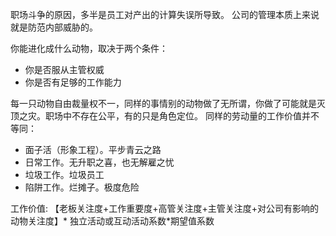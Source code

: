 职场斗争的原因，多半是员工对产出的计算失误所导致。
公司的管理本质上来说就是防范内部威胁的。

你能进化成什么动物，取决于两个条件：
- 你是否服从主管权威
- 你是否有足够的工作能力

每一只动物自由裁量权不一，同样的事情别的动物做了无所谓，你做了可能就是灭顶之灾。职场中不存在公平，有的只是角色定位。
同样的劳动量的工作价值并不等同：
- 面子活（形象工程）。平步青云之路
- 日常工作。无升职之喜，也无解雇之忧
- 垃圾工作。垃圾员工
- 陷阱工作。烂摊子。极度危险

工作价值: 【老板关注度+工作重要度+高管关注度+主管关注度+对公司有影响的动物关注度】* 独立活动或互动活动系数*期望值系数

